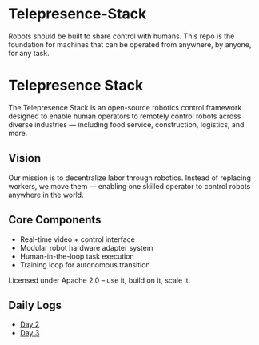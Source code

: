 # Telepresence-Stack
Robots should be built to share control with humans. This repo is the foundation for machines that can be operated from anywhere, by anyone, for any task.

# Telepresence Stack

The Telepresence Stack is an open-source robotics control framework designed to enable human operators to remotely control robots across diverse industries — including food service, construction, logistics, and more.

## Vision
Our mission is to decentralize labor through robotics. Instead of replacing workers, we move them — enabling one skilled operator to control robots anywhere in the world.

## Core Components
- Real-time video + control interface
- Modular robot hardware adapter system
- Human-in-the-loop task execution
- Training loop for autonomous transition

Licensed under Apache 2.0 – use it, build on it, scale it.

## Daily Logs
- [Day 2](docs/Day2.md)
- [Day 3](docs/Day3.md)
